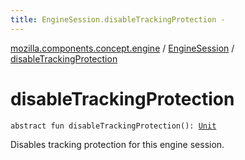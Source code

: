 ```yaml
---
title: EngineSession.disableTrackingProtection - 
---
```


[mozilla.components.concept.engine](../index.html) / [EngineSession](index.html) / [disableTrackingProtection](./disable-tracking-protection.html)

# disableTrackingProtection

`abstract fun disableTrackingProtection(): `[`Unit`](https://kotlinlang.org/api/latest/jvm/stdlib/kotlin/-unit/index.html)

Disables tracking protection for this engine session.

